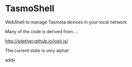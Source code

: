 # TasmoShell
WebShell to manage Tasmota devices in your local network

Many of the code is derived from ...

http://sdether.github.io/josh.js/


The current state is very alpha!

addx
